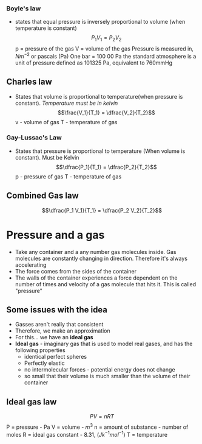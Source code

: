 ### Boyle's law
- states that equal pressure is inversely proportional to volume (when temperature is constant)
$$P_1 V_1 = P_2 V_2$$
p = pressure of the gas
V = volume of the gas
Pressure is measured in, $Nm^{-2}$ or pascals (Pa)
One bar = 100 00 Pa
the standard atmosphere is a unit of pressure defined as 101325 Pa, equivalent to 760mmHg

## Charles law 
- States that volume is proportional to temperature(when pressure is constant). *Temperature must be in kelvin*
$$\frac{V_1}{T_1} = \dfrac{V_2}{T_2}$$
v - volume of gas 
T - temperature of gas



### Gay-Lussac's Law
- States that pressure is proportional to temperature (When volume is constant). Must be Kelvin
$$\dfrac{P_1}{T_1} = \dfrac{P_2}{T_2}$$
p - pressure of gas
T - temperature of gas

## Combined Gas law
$$\dfrac{P_1 V_1}{T_1} = \dfrac{P_2 V_2}{T_2}$$
# Pressure and a gas
- Take any container and a any number gas molecules inside. Gas molecules are constantly changing in direction. Therefore it's always accelerating
- The force comes from the sides of the container
- The walls of the container experiences a force dependent on the number of times and velocity of a gas molecule that hits it. This is called "pressure"
## Some issues with the idea
- Gasses aren't really that consistent
- Therefore, we make an approximation
- For this... we have an **ideal gas**
- **Ideal gas** - imaginary gas that is used to model real gases, and has the following properties
	- identical perfect spheres
	- Perfectly elastic 
	- no intermolecular forces - potential energy does not change
	- so small that their volume is much smaller than the volume of their container
## Ideal gas law
$$PV = n RT$$
P = pressure - Pa
V = volume - $m^3$ 
n = amount of substance - number of moles
R = ideal gas constant - 8.31, ($Jk^{-1}mol^{-1}$)
T = temperature
